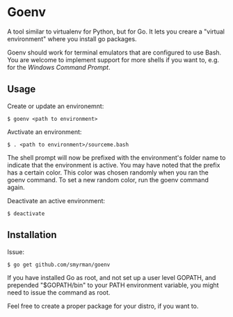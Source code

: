 Goenv
=====

A tool similar to virtualenv for Python, but for Go. It lets you creare a
"virtual environment" where you install go packages.

Goenv should work for terminal emulators that are configured to use Bash.  You
are welcome to implement support for more shells if you want to, e.g. for the
*Windows Command Prompt*.

Usage
-----

Create or update an environemnt:

	$ goenv <path to environment>

Avctivate an environment:

	$ . <path to environment>/sourceme.bash

The shell prompt will now be prefixed with the environment's folder name to indicate
that the environment is active. You may have noted that the prefix has a certain color.
This color was chosen randomly when you ran the goenv command. To set a new random
color, run the goenv command again.

Deactivate an active environment:

	$ deactivate


Installation
------------

Issue:

	$ go get github.com/smyrman/goenv

If you have installed Go as root, and not set up a user level GOPATH, and
prepended "$GOPATH/bin" to your PATH environment variable, you might need to
issue the command as root.

Feel free to create a proper package for your distro, if you want to.
